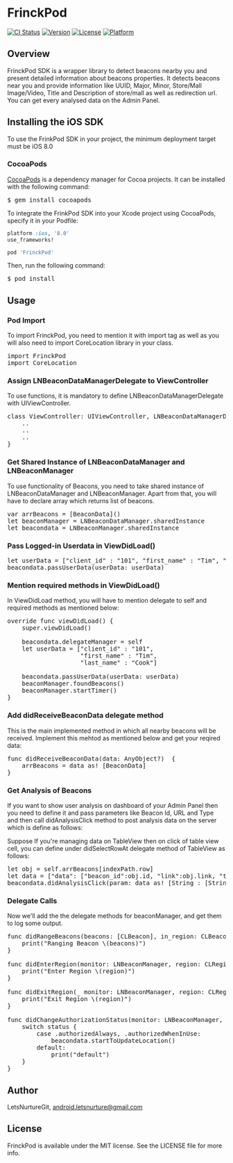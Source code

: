 # FrinckPod

[![CI Status](https://img.shields.io/travis/LetsNurtureGit/FrinckPod.svg?style=flat)](https://travis-ci.org/LetsNurtureGit/FrinckPod)
[![Version](https://img.shields.io/cocoapods/v/FrinckPod.svg?style=flat)](https://cocoapods.org/pods/FrinckPod)
[![License](https://img.shields.io/cocoapods/l/FrinckPod.svg?style=flat)](https://cocoapods.org/pods/FrinckPod)
[![Platform](https://img.shields.io/cocoapods/p/FrinckPod.svg?style=flat)](https://cocoapods.org/pods/FrinckPod)


## Overview
FrinckPod SDK is a wrapper library to detect beacons nearby you and present detailed information about beacons properties. It detects beacons near you and provide information like UUID, Major, Minor, Store/Mall Image/Video, Title and Description of store/mall as well as redirection url. You can get every analysed data on the Admin Panel.

## Installing the iOS SDK
To use the FrinkPod SDK in your project, the minimum deployment target must be iOS 8.0

### CocoaPods
[CocoaPods](http://cocoapods.org) is a dependency manager for Cocoa projects. It can be installed with the following command:
<pre>
$ gem install cocoapods
</pre>

To integrate the FrinkPod SDK into your Xcode project using CocoaPods, specify it in your Podfile:
```ruby
platform :ios, '8.0'
use_frameworks!

pod 'FrinckPod'
```

Then, run the following command:
<pre>
$ pod install
</pre>

## Usage


### Pod Import
To import FrinckPod, you need to mention it with import tag as well as you will also need to import CoreLocation library in your class.

<pre>
import FrinckPod
import CoreLocation
</pre>

### Assign LNBeaconDataManagerDelegate to ViewController
To use functions, it is mandatory to define LNBeaconDataManagerDelegate with UIViewController.
<pre>
class ViewController: UIViewController, LNBeaconDataManagerDelegate {
    ..
    ..
    ..
}
</pre>

### Get Shared Instance of LNBeaconDataManager and LNBeaconManager
To use functionality of Beacons, you need to take shared instance of LNBeaconDataManager and LNBeaconManager. Apart from that, you will have to declare array which returns list of beacons.
<pre>
var arrBeacons = [BeaconData]()
let beaconManager = LNBeaconDataManager.sharedInstance
let beacondata = LNBeaconManager.sharedInstance
</pre>

### Pass Logged-in Userdata in ViewDidLoad()
<pre>
let userData = ["client_id" : "101", "first_name" : "Tim", "last_name" : "Cook"]
beacondata.passUserData(userData: userData)
</pre>

### Mention required methods in ViewDidLoad()
In ViewDidLoad method, you will have to mention delegate to self and required methods as mentioned below:
<pre>
override func viewDidLoad() {
    super.viewDidLoad()

    beacondata.delegateManager = self
    let userData = ["client_id" : "101",
                    "first_name" : "Tim",
                    "last_name" : "Cook"]
                            
    beacondata.passUserData(userData: userData)
    beaconManager.foundBeacons()
    beaconManager.startTimer()
}
</pre>

### Add didReceiveBeaconData delegate method
This is the main implemented method in which all nearby beacons will be received. Implement this mehtod as mentioned below and get your reqired data:
<pre>
func didReceiveBeaconData(data: AnyObject?)  {
    arrBeacons = data as! [BeaconData]
}
</pre>

### Get Analysis of Beacons
If you want to show user analysis on dashboard of your Admin Panel then you need to define it and pass parameters like Beacon Id, URL and Type and then call didAnalysisClick method to post analysis data on the server which is define as follows:

Suppose If you're managing data on TableView then on click of table view cell, you can define under didSelectRowAt delegate method of TableView as follows:
<pre>
let obj = self.arrBeacons[indexPath.row]
let data = ["data": ["beacon_id":obj.id, "link":obj.link, "type":"2"]]  // type = 2 for iOS Device
beacondata.didAnalysisClick(param: data as! [String : [String : String]] )
</pre>

### Delegate Calls
Now we'll add the the delegate methods for beaconManager, and get them to log some output.

<pre>
func didRangeBeacons(beacons: [CLBeacon], in_region: CLBeaconRegion) {
    print("Ranging Beacon \(beacons)")
}

func didEnterRegion(monitor: LNBeaconManager, region: CLRegion) {
    print("Enter Region \(region)")
}

func didExitRegion(_ monitor: LNBeaconManager, region: CLRegion) {
    print("Exit Region \(region)")
}

func didChangeAuthorizationStatus(monitor: LNBeaconManager, status: CLAuthorizationStatus) {
    switch status {
        case .authorizedAlways, .authorizedWhenInUse:
            beacondata.startToUpdateLocation()
        default:
            print("default")
    }
}
</pre>

## Author

LetsNurtureGit, android.letsnurture@gmail.com

## License

FrinckPod is available under the MIT license. See the LICENSE file for more info.


